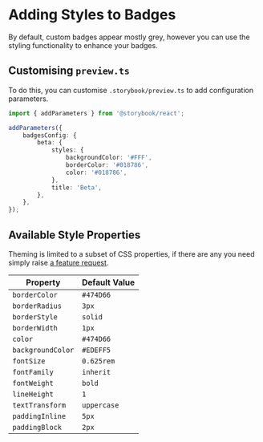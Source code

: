 # Adding Styles to Badges

By default, custom badges appear mostly grey, however you can use the styling functionality to enhance your badges.

## Customising `preview.ts`

To do this, you can customise `.storybook/preview.ts` to add configuration parameters.

```typescript title=".storybook/preview.ts"
import { addParameters } from '@storybook/react';

addParameters({
    badgesConfig: {
        beta: {
            styles: {
                backgroundColor: '#FFF',
                borderColor: '#018786',
                color: '#018786',
            },
            title: 'Beta',
        },
    },
});
```

## Available Style Properties

Theming is limited to a subset of CSS properties, if there are any you need simply raise
[a feature request](https://github.com/geometricpanda/storybook-addon-badges/issues).

| Property          | Default Value |
|-------------------|---------------|
| `borderColor`     | `#474D66`     |
| `borderRadius`    | `3px`         |
| `borderStyle`     | `solid`       |
| `borderWidth`     | `1px`         |
| `color`           | `#474D66`     |
| `backgroundColor` | `#EDEFF5`     |
| `fontSize`        | `0.625rem`    |
| `fontFamily`      | `inherit`     |
| `fontWeight`      | `bold`        |
| `lineHeight`      | `1`           |
| `textTransform`   | `uppercase`   |
| `paddingInline`   | `5px`         |    
| `paddingBlock`    | `2px`         |
